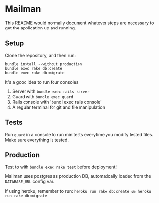Mailman
=======

This README would normally document whatever steps are necessary to get the
application up and running.

## Setup

Clone the repository, and then run:  
```
bundle install --without production
bundle exec rake db:create
bundle exec rake db:migrate
```

It's a good idea to run four consoles:
  1. Server with `bundle exec rails server`
  2. Guard with `bundle exec guard`
  3. Rails console with 'bundl exec rails console'
  4. A regular terminal for git and file manipulation

## Tests

Run `guard` in a console to run minitests everytime you modify tested files.
Make sure everything is tested.

## Production

Test to with `bundle exec rake test` before deployment!

Mailman uses postgres as production DB, automatically loaded from
the `DATABASE_URL` config var.

If using heroku, remember to run:
`heroku run rake db:create && heroku run rake db:migrate`
